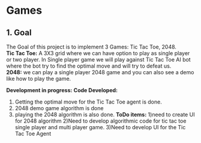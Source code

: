 # Games

## 1. Goal
The Goal of this project is to implement 3 Games: Tic Tac Toe, 2048.<br>
**Tic Tac Toe:** A 3X3 grid where we can have option to play as single player or two player. In Single player game we will play against Tic Tac Toe AI bot where the bot try to find the optimal move and will try to defeat us.<br>
**2048:** we can play a single player 2048 game and you can also see a demo like how to play the game.<br>


**Development in progress:**
**Code Developed:**
1) Getting the optimal move for the Tic Tac Toe agent is done. 
2) 2048 demo game algorithm is done
3) playing the 2048 algorithm is also done.
**ToDo items:**
1)need to create UI for 2048 algorithm
2)Need to develop algorithmic code for tic tac toe single player and multi player game.
3)Need to develop UI for the Tic Tac Toe Agent
